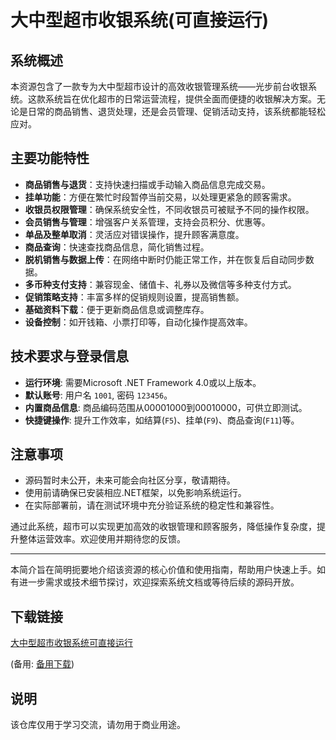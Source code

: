 # 大中型超市收银系统(可直接运行)

## 系统概述

本资源包含了一款专为大中型超市设计的高效收银管理系统——光步前台收银系统。这款系统旨在优化超市的日常运营流程，提供全面而便捷的收银解决方案。无论是日常的商品销售、退货处理，还是会员管理、促销活动支持，该系统都能轻松应对。

## 主要功能特性

- **商品销售与退货**：支持快速扫描或手动输入商品信息完成交易。
- **挂单功能**：方便在繁忙时段暂停当前交易，以处理更紧急的顾客需求。
- **收银员权限管理**：确保系统安全性，不同收银员可被赋予不同的操作权限。
- **会员销售与管理**：增强客户关系管理，支持会员积分、优惠等。
- **单品及整单取消**：灵活应对错误操作，提升顾客满意度。
- **商品查询**：快速查找商品信息，简化销售过程。
- **脱机销售与数据上传**：在网络中断时仍能正常工作，并在恢复后自动同步数据。
- **多币种支付支持**：兼容现金、储值卡、礼券以及微信等多种支付方式。
- **促销策略支持**：丰富多样的促销规则设置，提高销售额。
- **基础资料下载**：便于更新商品信息或调整库存。
- **设备控制**：如开钱箱、小票打印等，自动化操作提高效率。

## 技术要求与登录信息

- **运行环境**: 需要Microsoft .NET Framework 4.0或以上版本。
- **默认账号**: 用户名 `1001`, 密码 `123456`。
- **内置商品信息**: 商品编码范围从00001000到00010000，可供立即测试。
- **快捷键操作**: 提升工作效率，如结算(`F5`)、挂单(`F9`)、商品查询(`F11`)等。

## 注意事项

- 源码暂时未公开，未来可能会向社区分享，敬请期待。
- 使用前请确保已安装相应.NET框架，以免影响系统运行。
- 在实际部署前，请在测试环境中充分验证系统的稳定性和兼容性。

通过此系统，超市可以实现更加高效的收银管理和顾客服务，降低操作复杂度，提升整体运营效率。欢迎使用并期待您的反馈。

---

本简介旨在简明扼要地介绍该资源的核心价值和使用指南，帮助用户快速上手。如有进一步需求或技术细节探讨，欢迎探索系统文档或等待后续的源码开放。

## 下载链接
[大中型超市收银系统可直接运行](https://pan.quark.cn/s/9306dae5a37d) 

(备用: [备用下载](https://pan.baidu.com/s/1YQDOvr88s9YLf7TDtY776Q?pwd=1234))

## 说明

该仓库仅用于学习交流，请勿用于商业用途。
